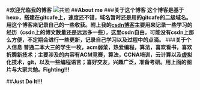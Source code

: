 #**欢迎光临我的博客**
![共勉][1]
##**About me**
###**关于这个博客**
**这个博客是基于hexo，搭建在gitcafe上，速度还不错，域名暂时还是用的gitcafe的二级域名。用这个博客来记录自己的一些收获。附上我的[csdn博客](http://blog.csdn.net/whjkm)主要用来记录一些学习的经历（csdn上的博文数量还是远远多一些），这里csdn自由，可能没有csdn上那么方便，不定期会进行一些更新，记录自己学习以及过程中的点滴。**
###**关于个人信息**
**普通二本大三的学生一枚，acm弱菜，热爱编程，算法，喜欢看书，喜欢折腾新技术；主要涉及的内容有ACM竞赛，算法，CCNA培训，云计算以及虚拟化技术，git，以及一些编程语言；喜好交友，兴趣广泛，准备考研。用上面的图片与大家共勉。Fighting!!!**

##**Just Do It!!!**


  [1]: http://dn-whjkm.qbox.me/9279263e8050deb94a212bbc53a53985.jpeg